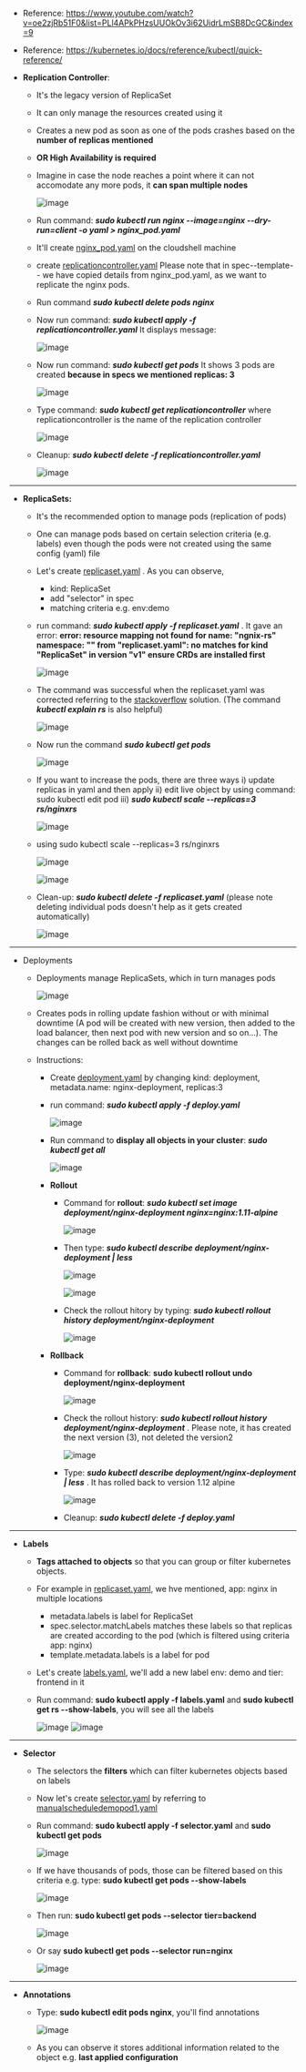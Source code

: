 - Reference: https://www.youtube.com/watch?v=oe2zjRb51F0&list=PLl4APkPHzsUUOkOv3i62UidrLmSB8DcGC&index=9
- Reference: https://kubernetes.io/docs/reference/kubectl/quick-reference/

- **Replication Controller**:
  - It's the legacy version of ReplicaSet
  - It can only manage the resources created using it
  - Creates a new pod as soon as one of the pods crashes based on the **number of replicas mentioned**
  - **OR High Availability is required**
  - Imagine in case the node reaches a point where it can not accomodate any more pods, it **can span multiple nodes**

      ![image](https://github.com/user-attachments/assets/e2c67aa0-e541-4de6-a7f5-7e2c0856d18f)

  - Run command: _**sudo kubectl run nginx --image=nginx --dry-run=client -o yaml > nginx_pod.yaml**_

  - It'll create [nginx_pod.yaml](https://github.com/Ajit1279/GCP_Learning/blob/main/Docker_K8S/K8S/nginx_pod.yaml) on the cloudshell machine

  - create [replicationcontroller.yaml](https://github.com/Ajit1279/GCP_Learning/blob/main/Docker_K8S/K8S/concepts/replicationcontroller.yaml) Please note that in spec--template-- we have copied details from nginx_pod.yaml, as we want to replicate the nginx pods.

  - Run command _**sudo kubectl delete pods nginx**_

  - Now run command: _**sudo kubectl apply -f replicationcontroller.yaml**_ It displays message:

    ![image](https://github.com/user-attachments/assets/3587368c-04ae-4fd7-b1be-681be1f16d39)

  - Now run command: _**sudo kubectl get pods**_ It shows 3 pods are created **because in specs we mentioned replicas: 3**

    ![image](https://github.com/user-attachments/assets/6a2f84a1-3a63-4cc2-87c4-4deaa38e471a)

  - Type command: _**sudo kubectl get replicationcontroller**_ where replicationcontroller is the name of the replication controller

    ![image](https://github.com/user-attachments/assets/21846f93-8f0d-41eb-99a4-13a01a8eaedd)

  - Cleanup: _**sudo kubectl delete -f replicationcontroller.yaml**_

    ![image](https://github.com/user-attachments/assets/b9fafa56-7e1a-4680-8f8b-25f37599b00f)

------------------------------------------------

- **ReplicaSets:**
  - It's the recommended option to manage pods (replication of pods) 

  - One can manage pods based on certain selection criteria (e.g. labels) even though the pods were not created using the same config (yaml) file

  - Let's create [replicaset.yaml](https://github.com/Ajit1279/GCP_Learning/blob/main/Docker_K8S/K8S/concepts/replicaset.yaml) . As you can observe, 
    - kind: ReplicaSet
    - add "selector" in spec
    - matching criteria e.g. env:demo

  - run command: _**sudo kubectl apply -f replicaset.yaml**_ . It gave an error: **error: resource mapping not found for name: "ngnix-rs" namespace: "" from "replicaset.yaml": no matches for kind "ReplicaSet" in version "v1"
ensure CRDs are installed first**

    ![image](https://github.com/user-attachments/assets/d4db60b5-c700-41ad-ba95-49ae5d97b6cb)

  - The command was successful when the replicaset.yaml was corrected referring to the [stackoverflow](https://stackoverflow.com/questions/64412740/no-matches-for-kind-replicaset-in-version-extensions-v1beta1) solution. (The command _**kubectl explain rs**_ is also helpful)

    ![image](https://github.com/user-attachments/assets/ad9c8899-b15c-40c0-8218-0645d7a1c6f7)

  - Now run the command _**sudo kubectl get pods**_

    ![image](https://github.com/user-attachments/assets/c35790c6-f363-4a26-b1e6-7efbe7458366)

  - If you want to increase the pods, there are three ways i) update replicas in yaml and then apply ii) edit live object by using command: sudo kubectl edit pod <pod name> iii) _**sudo kubectl scale --replicas=3 rs/nginxrs**_

     ![image](https://github.com/user-attachments/assets/d0763dcd-6944-4a60-9679-9939f386de25)

  - using sudo kubectl scale --replicas=3 rs/nginxrs

    ![image](https://github.com/user-attachments/assets/a8340c8a-07a9-496e-8b99-f7e11ae9d92c)

    ![image](https://github.com/user-attachments/assets/19ac786b-8d78-4ada-bdbd-6fef8a5fea08)

  - Clean-up: _**sudo kubectl delete -f replicaset.yaml**_ (please note deleting individual pods doesn't help as it gets created automatically)

    ![image](https://github.com/user-attachments/assets/c711b87d-c402-4c8c-8d38-851ec4d85133)

----------------------------------------------------------------  
- Deployments
  - Deployments manage ReplicaSets, which in turn manages pods

    ![image](https://github.com/user-attachments/assets/4f28eaaf-7489-4f02-9c11-7020376e3f63)

  - Creates pods in rolling update fashion without or with minimal downtime (A pod will be created with new version, then added to the load balancer, then next pod with new version and so on...). The changes can be rolled back as well without downtime

  - Instructions:
    - Create [deployment.yaml](https://github.com/Ajit1279/GCP_Learning/blob/main/Docker_K8S/K8S/concepts/deployment.yaml) by changing kind: deployment, metadata.name: nginx-deployment, replicas:3 

    - run command: _**sudo kubectl apply -f deploy.yaml**_
 
      ![image](https://github.com/user-attachments/assets/9e099be7-21b6-44f5-ae6d-e41e2f186512)

    - Run command to **display all objects in your cluster**: _**sudo kubectl get all**_
 
      ![image](https://github.com/user-attachments/assets/38e01e6f-750d-4c62-af6c-bbe184d7dc34)

    - **Rollout**
      - Command for **rollout**: _**sudo kubectl set image deployment/nginx-deployment nginx=nginx:1.11-alpine**_
   
        ![image](https://github.com/user-attachments/assets/eaeccd68-cdd6-4861-801f-21387e9b481a)

      - Then type: _**sudo kubectl describe deployment/nginx-deployment | less**_
     
        ![image](https://github.com/user-attachments/assets/d3ea1683-d053-40e8-b312-463169e09034)

        
        ![image](https://github.com/user-attachments/assets/7e25bb2d-9637-48b3-8c86-fc0c5fe85752)
   
        
      - Check the rollout hitory by typing: _**sudo kubectl rollout history deployment/nginx-deployment**_
   
        ![image](https://github.com/user-attachments/assets/75598434-e562-4143-a3e1-287d56212759)


    - **Rollback**
      - Command for **rollback**: **sudo kubectl rollout undo deployment/nginx-deployment**
   
        ![image](https://github.com/user-attachments/assets/8ebd2935-6488-4d5d-9b3c-5c91225ac53d)


      - Check the rollout history: _**sudo kubectl rollout history deployment/nginx-deployment**_ . Please note, it has created the next version (3), not deleted the version2
   
        ![image](https://github.com/user-attachments/assets/de9e652e-f284-4b57-8c60-8752d911c0b8)

      - Type: _**sudo kubectl describe deployment/nginx-deployment | less**_ . It has rolled back to version 1.12 alpine
   
        ![image](https://github.com/user-attachments/assets/c17647f5-0df0-4072-ac19-1c11420db6a7)

      - Cleanup: _**sudo kubectl delete -f deploy.yaml**_ 

--------------------------------------------------------------- 
- **Labels**
  - **Tags attached to objects** so that you can group or filter kubernetes objects. 

  - For example in [replicaset.yaml](https://github.com/Ajit1279/GCP_Learning/blob/main/Docker_K8S/K8S/concepts/replicaset.yaml), we hve mentioned, app: nginx in multiple locations
    - metadata.labels is label for ReplicaSet
    - spec.selector.matchLabels matches these labels so that replicas are created according to the pod (which is filtered using criteria app: nginx)  
    - template.metadata.labels is a label for pod

  - Let's create [labels.yaml](https://github.com/Ajit1279/GCP_Learning/blob/main/Docker_K8S/K8S/concepts/labels.yaml), we'll add a new label env: demo and tier: frontend in it

  - Run command: **sudo kubectl apply -f labels.yaml** and **sudo kubectl get rs --show-labels**, you will see all the labels

    ![image](https://github.com/user-attachments/assets/d6f08e76-5ac5-46ca-b1f3-079bda22fe46)
    ![image](https://github.com/user-attachments/assets/ee1b5397-248a-44c8-868e-ef82785b55f7)

-------------------------------------------------------------
- **Selector**
  - The selectors the **filters** which can filter kubernetes objects based on labels  

  - Now let's create [selector.yaml](https://github.com/Ajit1279/GCP_Learning/blob/main/Docker_K8S/K8S/concepts/selector.yaml) by referring to [manualscheduledemopod1.yaml](https://github.com/Ajit1279/GCP_Learning/blob/main/Docker_K8S/K8S/concepts/manualscheduledemopod1.yaml) 

  - Run command: **sudo kubectl apply -f selector.yaml** and **sudo kubectl get pods**

    ![image](https://github.com/user-attachments/assets/5299bc8e-034d-4a5d-a4e8-3c18fd2c4163)

  - If we have thousands of pods, those can be filtered based on this criteria e.g. type: **sudo kubectl get pods --show-labels**

     ![image](https://github.com/user-attachments/assets/c62a941e-f4a1-409c-87a5-2bf57fda05bc)

  - Then run: **sudo kubectl get pods --selector tier=backend**

     ![image](https://github.com/user-attachments/assets/8500ffe9-8172-4279-950b-e777a2a380e9)

  -  Or say **sudo kubectl get pods --selector run=nginx**

      ![image](https://github.com/user-attachments/assets/17eb9163-06f8-4ce1-ac3b-fc921b5b0c63)
 
-----------------------------------------------------------------
             
- **Annotations**
  - Type: **sudo kubectl edit pods nginx**, you'll find annotations

    ![image](https://github.com/user-attachments/assets/2ff210d9-5210-4e60-8c39-cfb710c4bb59)

  - As you can observe it stores additional information related to the object e.g. **last applied configuration** 
